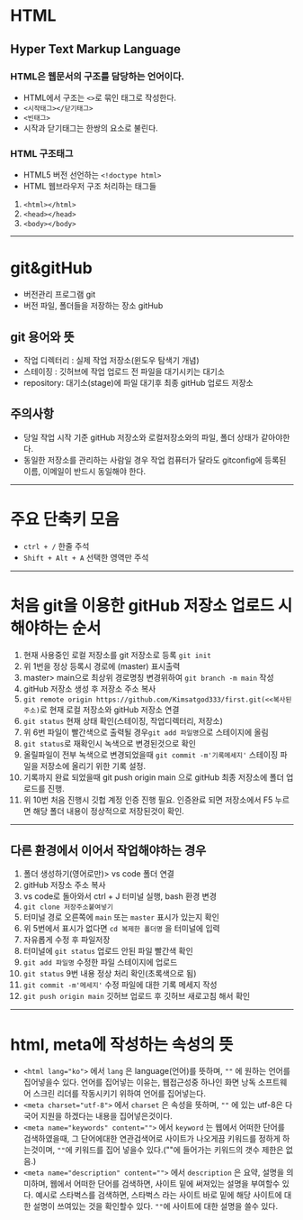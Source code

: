 # HTML
## Hyper Text Markup Language
### HTML은 웹문서의 구조를 담당하는 언어이다.
* HTML에서 구조는 `<>`로 묶인 태그로 작성한다.
* `<시작태그></닫기태그>`
* `<빈태그>`
* 시작과 닫기태그는 한쌍의 요소로 불린다.
### HTML 구조태그
* HTML5 버전 선언하는 `<!doctype html>`
* HTML 웹브라우저 구조 처리하는 태그들
1. `<html></html>`
2. `<head></head>`
3. `<body></body>`
----
# git&gitHub
* 버전관리 프로그램 git
* 버전 파일, 폴더들을 저장하는 장소 gitHub
## git 용어와 뜻
* 작업 디렉터리 : 실제 작업 저장소(윈도우 탐색기 개념)
* 스테이징 : 깃허브에 작업 업로드 전 파일을 대기시키는 대기소
* repository: 대기소(stage)에 파일 대기후 최종 gitHub 업로드 저장소
## 주의사항
* 당일 작업 시작 기준 gitHub 저장소와 로컬저장소와의 파일, 폴더 상태가 같아야한다.
* 동일한 저장소를 관리하는 사람일 경우 작업 컴퓨터가 달라도 gitconfig에 등록된 이름, 이메일이 반드시 동일해야 한다.
----
# 주요 단축키 모음
* `ctrl + /` 한줄 주석
* `Shift + Alt + A` 선택한 영역만 주석 
----
# 처음 git을 이용한 gitHub 저장소 업로드 시 해야하는 순서
1. 현재 사용중인 로컬 저장소를 git 저장소로 등록 `git init`
2. 위 1번을 정상 등록시 경로에 (master) 표시출력
3. master> main으로 최상위 경로명칭 변경위하여 `git branch -m main` 작성
4. gitHub 저장소 생성 후 저장소 주소 복사
5. `git remote origin https://github.com/Kimsatgod333/first.git(<<복사된 주소)`로 현재 로컬 저장소와 gitHub 저장소 연결
6. `git status` 현재 상태 확인(스테이징, 작업디렉터리, 저장소)
7. 위 6번 파일이 빨간색으로 출력될 경우`git add 파일명`으로 스테이지에 올림
8. `git status`로 재확인시 녹색으로 변경된것으로 확인
9. 올릴파일이 전부 녹색으로 변경되었을때 `git commit -m'기록메세지'` 스테이징 파일을 저장소에 올리기 위한 기록 설정.
10. 기록까지 완료 되었을때 git push origin main 으로 gitHub 최종 저장소에 폴더 업로드를 진행.
11. 위 10번 처음 진행시 깃헙 계정 인증 진행 필요. 인증완료 되면 저장소에서 F5 누르면 해당 폴더 내용이 정상적으로 저장된것이 확인.
----
## 다른 환경에서 이어서 작업해야하는 경우
1. 폴더 생성하기(영어로만)> vs code 폴더 연결
2. gitHub 저장소 주소 복사
3. vs code로 돌아와서 ctrl + J 터미널 실행, bash 환경 변경
4. `git clone 저장주소붙여넣기`
5. 터미널 경로 오른쪽에 `main` 또는 `master` 표시가 있는지 확인
6. 위 5번에서 표시가 없다면 `cd 복제한 폴더명` 을 터미널에 입력
7. 자유롭게 수정 후 파일저장
8. 터미널에 `git status` 업로드 안된 파일 빨간색 확인
9. `git add 파일명` 수정한 파일 스테이지에 업로드
10. `git status` 9번 내용 정상 처리 확인(초록색으로 됨)
11. `git commit -m'메세지'` 수정 파일에 대한 기록 메세지 작성
12. `git push origin main` 깃허브 업로드 후 깃허브 새로고침 해서 확인 
----
# html, meta에 작성하는 속성의 뜻
* `<html lang="ko">` 에서 `lang` 은  language(언어)를 뜻하며, `""` 에 원하는 언어를 집어넣을수 있다. 언어를 집어넣는 이유는, 웹접근성중 하나인 화면 낭독 소프트웨어 스크린 리더를 작동시키기 위하여 언어를 집어넣는다.
* `<meta charset="utf-8">` 에서 `charset` 은 속성을 뜻하며, `""` 에 있는 utf-8은 다국어 지원을 하겠다는 내용을 집어넣은것이다.
* `<meta name="keywords" content="">` 에서 `keyword` 는 웹에서 어떠한 단어를 검색하였을때, 그 단어에대한 연관검색어로 사이트가 나오게끔 키워드를 정하게 하는것이며, `""`에 키워드를 집어 넣을수 있다.(""에 들어가는 키워드의 갯수 제한은 없음.)
* `<meta name="description" content="">` 에서 `description` 은 요약, 설명을 의미하며, 웹에서 어떠한 단어를 검색하면, 사이트 밑에 써져있는 설명을 부여할수 있다. 예시로 스타벅스를 검색하면, 스타벅스 라는 사이트 바로 밑에 해당 사이트에 대한 설명이 쓰여있는 것을 확인할수 있다. `""`에 사이트에 대한 설명을 쓸수 있다.